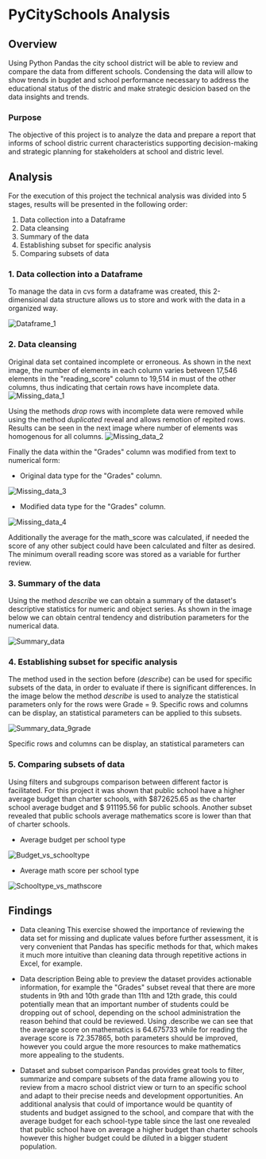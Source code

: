 # PyCitySchools Analysis
## Overview
Using Python Pandas the city school district will be able to review and compare the data from different schools. Condensing the data will allow to show trends in bugdet and school performance necessary to address the educational status of the distric and make strategic desicion based on the data insights and trends.

### Purpose
The objective of this project is to analyze the data and prepare a report that informs of school distric current characteristics supporting decision-making and strategic planning for stakeholders at school and distric level.

## Analysis
For the execution of this project the technical analysis was divided into 5 stages, results will be presented in the following order:
1. Data collection into a Dataframe
2. Data cleansing
3. Summary of the data
4. Establishing subset for specific analysis
5. Comparing subsets of data

### 1. Data collection into a Dataframe
To manage the data in cvs form a dataframe was created, this 2-dimensional data structure allows us to store and work with the data in a organized way.

![Dataframe_1](https://github.com/Li11iana/PyCitySchools/blob/main/Resources/Images/Dataframe_1.png)

### 2. Data cleansing
Original data set contained incomplete or erroneous. 
As shown in the next image, the number of elements in each column varies between 17,546 elements in the "reading_score" column to 19,514 in must of the other columns, thus indicating that certain rows have incomplete data. 
![Missing_data_1](https://github.com/Li11iana/PyCitySchools/blob/main/Resources/Images/Missing_data_1.png)

Using the methods *drop* rows with incomplete data were removed while using the method *duplicated* reveal and allows remotion of repited rows. Results can be seen in the next image where number of elements was homogenous for all columns.
![Missing_data_2](https://github.com/Li11iana/PyCitySchools/blob/main/Resources/Images/Missing_data_2.png)

Finally the data within the "Grades" column was modified from text to numerical form:

- Original data type for the "Grades" column.

![Missing_data_3](https://github.com/Li11iana/PyCitySchools/blob/main/Resources/Images/Missing_data_3.png)

- Modified data type for the "Grades" column.

![Missing_data_4](https://github.com/Li11iana/PyCitySchools/blob/main/Resources/Images/Missing_data_4.png)

Additionally the average for the math_score was calculated, if needed the score of any other subject could have been calculated and filter as desired. The minimum overall reading score was stored as a variable for further review.

### 3. Summary of the data
Using the method *describe* we can obtain a summary of the dataset's descriptive statistics for numeric and object series. As shown in the image below we can obtain central tendency and distribution parameters for the numerical data. 

![Summary_data](https://github.com/Li11iana/PyCitySchools/blob/main/Resources/Images/Summary_data.png)
 
### 4. Establishing subset for specific analysis
The method used in the section before (*describe*) can be used for specific subsets of the data, in order to evaluate if there is significant differences. In the image below the method *describe* is used to analyze the statistical parameters only for the rows were Grade = 9. Specific rows and columns can be display, an statistical parameters can be applied to this subsets.

![Summary_data_9grade](https://github.com/Li11iana/PyCitySchools/blob/main/Resources/Images/Summary_data_9grade.png)

Specific rows and columns can be display, an statistical parameters can

### 5. Comparing subsets of data
Using filters and subgroups comparison between different factor is facilitated. For this project it was shown that public school have a higher average budget than charter schools, with $872625.65 as the charter school average budget and $ 911195.56 for public schools.
Another subset revealed that public schools average mathematics score is lower than that of charter schools.
- Average budget per school type

![Budget_vs_schooltype](https://github.com/Li11iana/PyCitySchools/blob/main/Resources/Images/Budget_vs_schooltype.png)

- Average math score per school type

![Schooltype_vs_mathscore](https://github.com/Li11iana/PyCitySchools/blob/main/Resources/Images/Schooltype_vs_mathscore.png)

## Findings

- Data cleaning
This exercise showed the importance of reviewing the data set for missing and duplicate values before further assessment, it is very convenient that Pandas has specific methods for that, which makes it much more intuitive than cleaning data through repetitive actions in Excel, for example. 

- Data description 
Being able to preview the dataset provides actionable information, for example the "Grades" subset reveal that there are more students in 9th and 10th grade than 11th and 12th grade, this could potentially mean that an important number of students could be dropping out of school, depending on the school administration the reason behind that could be reviewed. Using .describe we can see that the average score on mathematics is 64.675733 while for reading the average score is 72.357865, both parameters should be improved, however you could argue the more resources to make mathematics more appealing to the students.

- Dataset and subset comparison
Pandas provides great tools to filter, summarize and compare subsets of the data frame allowing you to review from a macro school district view or turn to an specific school and adapt to their precise needs and development opportunities. An additional analysis that could of importance would be quantity of students and budget assigned to the school, and compare that with the average budget for each school-type table since the last one revealed that public school have on average a higher budget than charter schools however this higher budget could be diluted in a bigger student population.
